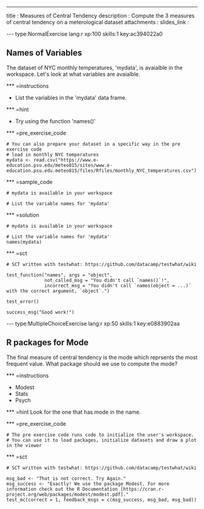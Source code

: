 ---
title       : Measures of Central Tendency
description : Compute the 3 measures of central tendency on a meterological dataset
attachments :
  slides_link : 

--- type:NormalExercise lang:r xp:100 skills:1 key:ac394022a0
## Names of Variables
The dataset of NYC monthly temperatures, 'mydata', is avaialble in the workspace. Let's look at what variables are avaialble. 

*** =instructions
- List the variables in the 'mydata' data frame.

*** =hint
- Try using the function 'names()'

*** =pre_exercise_code
```{r}
# You can also prepare your dataset in a specific way in the pre exercise code
# load in monthly NYC temperatures 
mydata <- read.csv("https://www.e-education.psu.edu/meteo815/sites/www.e-education.psu.edu.meteo815/files/Rfiles/monthly_NYC_temperatures.csv")

```

*** =sample_code
```{r}
# mydata is available in your workspace

# List the variable names for 'mydata'

```

*** =solution
```{r}
# mydata is available in your workspace

# List the variable names for 'mydata'
names(mydata)

```

*** =sct
```{r}
# SCT written with testwhat: https://github.com/datacamp/testwhat/wiki

test_function("names", args = "object",
              not_called_msg = "You didn't call `names()`!",
              incorrect_msg = "You didn't call `names(object = ...)` with the correct argument, `object`.")

test_error()

success_msg("Good work!")
```

--- type:MultipleChoiceExercise lang:r xp:50 skills:1 key:e0883902aa
## R packages for Mode

The final measure of central tendency is the mode which reprsents the most frequent value. What package should we use to compute the mode?

*** =instructions
- Modest
- Stats
- Psych

*** =hint
Look for the one that has mode in the name. 

*** =pre_exercise_code
```{r}
# The pre exercise code runs code to initialize the user's workspace.
# You can use it to load packages, initialize datasets and draw a plot in the viewer

```

*** =sct
```{r}
# SCT written with testwhat: https://github.com/datacamp/testwhat/wiki

msg_bad <- "That is not correct. Try Again."
msg_success <- "Exactly! We use the package Modest. For more information check out the R Documentation [https://cran.r-project.org/web/packages/modest/modest.pdf]."
test_mc(correct = 1, feedback_msgs = c(msg_success, msg_bad, msg_bad))
```

